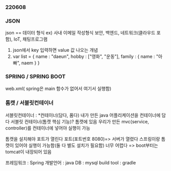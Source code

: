 ### 220608

### JSON
json == 데이터 형식
ex)  사내 이메일 작성형식
보안, 백엔드, 네트워크(클라우드 포함), IoT, 채팅프로그램


1. json에서 key 입력하면 value 값 나오는 개념
2. var list = {
name : "daeun",
hobby : ["영화", "운동"],
family : {
	name : "아빠",
	naem 
}
}


### SPRING / SPRING BOOT
 web.xml( spring은 main 함수가 없어서 여기서 실행함)


### 톰캣 /  서블릿컨테이너 
 서블릿컨테이너 :  *컨테이너(담다, 품다)
내가 만든  java 어플리케이션을 컨테이너에 담다 
서블릿 컨테이너(톰캣 핵심 기능)? 톰캣에 있음
우리가 만든 mvc(service, controller)를 컨테이너에 넣어야 실행이 가능

톰캣을 설치해야 포트가 열린다
포트(포트번호 8080)=> 서버가 열렸다
스프링이랑 톰캣이 있어야 실행이 가능함(둘 다 별도 설치가 필요함)
너무 어렵다 => boot부터는 tomcat이 내장되어 있음

프레임워크 : Spring 
개발언어 : java
DB : mysql
build tool : gradle 